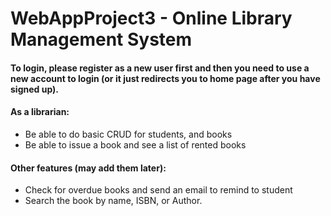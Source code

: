 # WebAppProject3 - Online Library Management System

#### To login, please register as a new user first and then you need to use a new account to login (or it just redirects you to home page after you have signed up).

#### As a librarian:
* Be able to do basic CRUD for students, and books
* Be able to issue a book and see a list of rented books
 
#### Other features (may add them later):
* Check for overdue books and send an email to remind to student
* Search the book by name, ISBN, or Author.

